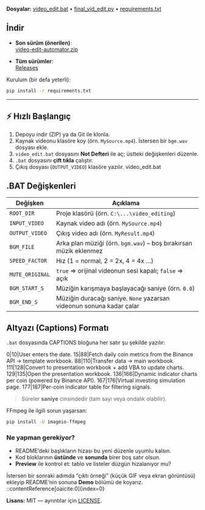 **Dosyalar:** [video_edit.bat](video_edit.bat) • [final_vid_edit.py](final_vid_edit.py) • [requirements.txt](requirements.txt)
## İndir

- **Son sürüm (önerilen)**:  
  [video-edit-automator.zip](https://github.com/msamkara67/video-edit-automator/releases/latest/download/video-edit-automator.zip)

- **Tüm sürümler**:  
  [Releases](https://github.com/msamkara67/video-edit-automator/releases)


Kurulum (bir defa yeterli):

```bash
pip install -r requirements.txt
```
---


## ⚡ Hızlı Başlangıç

1. Depoyu indir (ZIP) ya da Git ile klonla.
2. Kaynak videonu klasöre koy (örn. `MySource.mp4`). İstersen bir `bgm.wav` dosyası ekle.
3. `video_edit.bat` dosyasını **Not Defteri** ile aç; üstteki değişkenleri düzenle.
4. `.bat` dosyasını **çift tıkla** çalıştır.
5. Çıkış dosyası (`OUTPUT_VIDEO`) klasöre yazılır.
video_edit.bat

## .BAT Değişkenleri

| Değişken        | Açıklama                                                                 |
|-----------------|---------------------------------------------------------------------------|
| `ROOT_DIR`      | Proje klasörü (örn. `C:\...\video_editing`)                               |
| `INPUT_VIDEO`   | Kaynak video adı (örn. `MySource.mp4`)                                    |
| `OUTPUT_VIDEO`  | Çıkış video adı (örn. `MyResult.mp4`)                                     |
| `BGM_FILE`      | Arka plan müziği (örn. `bgm.wav`) – boş bırakırsan müzik eklenmez         |
| `SPEED_FACTOR`  | Hız (1 = normal, 2 = 2x, 4 = 4x …)                                        |
| `MUTE_ORIGINAL` | `true` ⇒ orijinal videonun sesi kapalı; `false` ⇒ açık                   |
| `BGM_START_S`   | Müziğin karışmaya başlayacağı saniye (örn. `0.0`)                         |
| `BGM_END_S`     | Müziğin duracağı saniye. `None` yazarsan videonun sonuna kadar çalar      |



## Altyazı (Captions) Formatı

`.bat` dosyasında CAPTIONS bloğuna her satır şu şekilde yazılır:

0|10|User enters the date.
15|88|Fetch daily coin metrics from the Binance API → template workbook.
88|110|Transfer data → main workbook.
111|128|Convert to presentation workbook + add VBA to update charts.
129|135|Open the presentation workbook.
136|166|Dynamic indicator charts per coin (powered by Binance API).
167|176|Virtual investing simulation page.
177|187|Per-coin indicator table for filtering signals.

> Süreler **saniye** cinsindedir (tam sayı veya ondalık olabilir).

FFmpeg ile ilgili sorun yaşarsan:
```bash
pip install -U imageio-ffmpeg
```

### Ne yapman gerekiyor?
- README’deki başlıkların hizası bu yeni düzenle uyumlu kalsın.
- Kod bloklarının **üstünde** ve **sonunda** birer boş satır olsun.
- **Preview** ile kontrol et: tablo ve listeler düzgün hizalanıyor mu?


İstersen bir sonraki adımda “çıktı örneği” (küçük GIF veya ekran görüntüsü) ekleyip README’nin sonuna **Demo** bölümü de koyarız.
::contentReference[oaicite:0]{index=0}

**Lisans:** MIT — ayrıntılar için [LICENSE](LICENSE).


